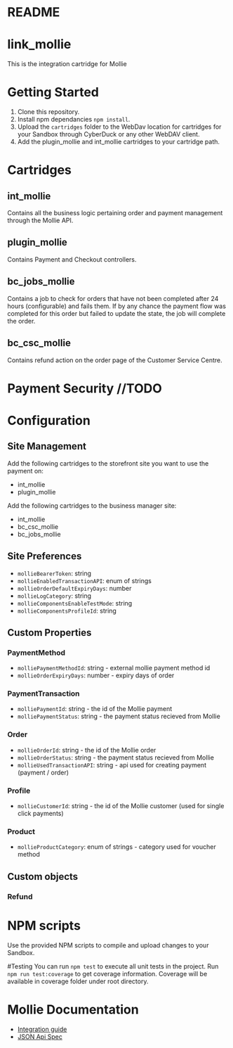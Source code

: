 # README #
# link_mollie

This is the integration cartridge for Mollie

# Getting Started

1. Clone this repository.
2. Install npm dependancies `npm install`.
3. Upload the `cartridges` folder to the WebDav location for cartridges for your Sandbox through CyberDuck or any other WebDAV client.
4. Add the plugin_mollie and int_mollie cartridges to your cartridge path.


# Cartridges

## int_mollie

Contains all the business logic pertaining order and payment management through
the Mollie API.

## plugin_mollie

Contains Payment and Checkout controllers.

## bc_jobs_mollie

Contains a job to check for orders that have not been completed after 24 hours (configurable) and fails them. If by any chance the payment flow was completed for this order but failed to update the state, the job will complete the order.

## bc_csc_mollie

Contains refund action on the order page of the Customer Service Centre.

# Payment Security //TODO

# Configuration

## Site Management

Add the following cartridges to the storefront site you want to use the payment on:

- int_mollie
- plugin_mollie

Add the following cartridges to the business manager site:

- int_mollie
- bc_csc_mollie
- bc_jobs_mollie

## Site Preferences 

- `mollieBearerToken`: string
- `mollieEnabledTransactionAPI`: enum of strings
- `mollieOrderDefaultExpiryDays`: number
- `mollieLogCategory`: string
- `mollieComponentsEnableTestMode`: string
- `mollieComponentsProfileId`: string

## Custom Properties

### PaymentMethod
- `molliePaymentMethodId`: string - external mollie payment method id
- `mollieOrderExpiryDays`: number - expiry days of order

### PaymentTransaction
- `molliePaymentId`: string - the id of the Mollie payment
- `molliePaymentStatus`: string - the payment status recieved from Mollie

### Order
- `mollieOrderId`: string - the id of the Mollie order
- `mollieOrderStatus`: string - the payment status recieved from Mollie
- `mollieUsedTransactionAPI`: string - api used for creating payment (payment / order)

### Profile
- `mollieCustomerId`: string - the id of the Mollie customer (used for single click payments)

### Product
- `mollieProductCategory`: enum of strings - category used for voucher method


## Custom objects

### Refund

# NPM scripts
Use the provided NPM scripts to compile and upload changes to your Sandbox.

#Testing
You can run `npm test` to execute all unit tests in the project. Run `npm run test:coverage` to get coverage information. Coverage will be available in coverage folder under root directory.

# Mollie Documentation

- [Integration guide](https://docs.mollie.com/index/)
- [JSON Api Spec](https://docs.mollie.com/reference/v2/payments-api/create-payment)
